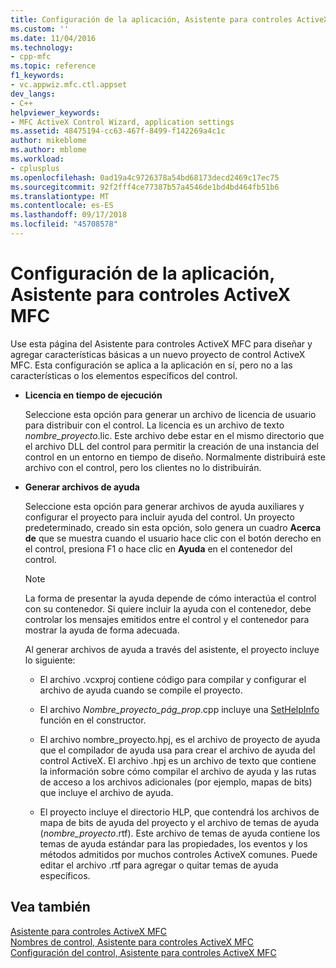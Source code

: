 ```yaml
---
title: Configuración de la aplicación, Asistente para controles ActiveX MFC | Microsoft Docs
ms.custom: ''
ms.date: 11/04/2016
ms.technology:
- cpp-mfc
ms.topic: reference
f1_keywords:
- vc.appwiz.mfc.ctl.appset
dev_langs:
- C++
helpviewer_keywords:
- MFC ActiveX Control Wizard, application settings
ms.assetid: 48475194-cc63-467f-8499-f142269a4c1c
author: mikeblome
ms.author: mblome
ms.workload:
- cplusplus
ms.openlocfilehash: 0ad19a4c9726378a54bd68173decd2469c17ec75
ms.sourcegitcommit: 92f2fff4ce77387b57a4546de1bd4bd464fb51b6
ms.translationtype: MT
ms.contentlocale: es-ES
ms.lasthandoff: 09/17/2018
ms.locfileid: "45708578"
---
```

# <a name="application-settings-mfc-activex-control-wizard"></a>Configuración de la aplicación, Asistente para controles ActiveX MFC
Use esta página del Asistente para controles ActiveX MFC para diseñar y agregar características básicas a un nuevo proyecto de control ActiveX MFC. Esta configuración se aplica a la aplicación en sí, pero no a las características o los elementos específicos del control.  
  
- **Licencia en tiempo de ejecución**

   Seleccione esta opción para generar un archivo de licencia de usuario para distribuir con el control. La licencia es un archivo de texto *nombre_proyecto*.lic. Este archivo debe estar en el mismo directorio que el archivo DLL del control para permitir la creación de una instancia del control en un entorno en tiempo de diseño. Normalmente distribuirá este archivo con el control, pero los clientes no lo distribuirán.  
  
- **Generar archivos de ayuda**

   Seleccione esta opción para generar archivos de ayuda auxiliares y configurar el proyecto para incluir ayuda del control. Un proyecto predeterminado, creado sin esta opción, solo genera un cuadro **Acerca de** que se muestra cuando el usuario hace clic con el botón derecho en el control, presiona F1 o hace clic en **Ayuda** en el contenedor del control.  
  
   > [!NOTE]
   > La forma de presentar la ayuda depende de cómo interactúa el control con su contenedor. Si quiere incluir la ayuda con el contenedor, debe controlar los mensajes emitidos entre el control y el contenedor para mostrar la ayuda de forma adecuada.  
  
   Al generar archivos de ayuda a través del asistente, el proyecto incluye lo siguiente:  
  
   - El archivo .vcxproj contiene código para compilar y configurar el archivo de ayuda cuando se compile el proyecto.  
  
   - El archivo *Nombre_proyecto_pág_prop*.cpp incluye una [SetHelpInfo](../../mfc/reference/colepropertypage-class.md#sethelpinfo) función en el constructor.  
  
   - El archivo nombre_proyecto.hpj, es el archivo de proyecto de ayuda que el compilador de ayuda usa para crear el archivo de ayuda del control ActiveX. El archivo .hpj es un archivo de texto que contiene la información sobre cómo compilar el archivo de ayuda y las rutas de acceso a los archivos adicionales (por ejemplo, mapas de bits) que incluye el archivo de ayuda.  
  
   - El proyecto incluye el directorio HLP, que contendrá los archivos de mapa de bits de ayuda del proyecto y el archivo de temas de ayuda (*nombre_proyecto*.rtf). Este archivo de temas de ayuda contiene los temas de ayuda estándar para las propiedades, los eventos y los métodos admitidos por muchos controles ActiveX comunes. Puede editar el archivo .rtf para agregar o quitar temas de ayuda específicos.  
  
## <a name="see-also"></a>Vea también  
 [Asistente para controles ActiveX MFC](../../mfc/reference/mfc-activex-control-wizard.md)   
 [Nombres de control, Asistente para controles ActiveX MFC](../../mfc/reference/control-names-mfc-activex-control-wizard.md)   
 [Configuración del control, Asistente para controles ActiveX MFC](../../mfc/reference/control-settings-mfc-activex-control-wizard.md)

